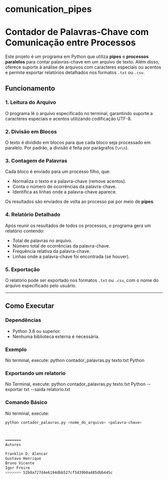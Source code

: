 # comunication_pipes

# **Contador de Palavras-Chave com Comunicação entre Processos**

Este projeto é um programa em Python que utiliza **pipes** e **processos paralelos** para contar palavras-chave em um arquivo de texto. Além disso, oferece suporte à análise de arquivos com caracteres especiais ou acentos e permite exportar relatórios detalhados nos formatos `.txt` ou `.csv`.

## **Funcionamento**

### **1. Leitura do Arquivo**
O programa lê o arquivo especificado no terminal, garantindo suporte a caracteres especiais e acentos utilizando codificação UTF-8.

### **2. Divisão em Blocos**
O texto é dividido em blocos para que cada bloco seja processado em paralelo. Por padrão, a divisão é feita por parágrafos (`\n\n`).

### **3. Contagem de Palavras**
Cada bloco é enviado para um processo filho, que:
- Normaliza o texto e a palavra-chave (remove acentos).
- Conta o número de ocorrências da palavra-chave.
- Identifica as linhas onde a palavra-chave aparece.

Os resultados são enviados de volta ao processo pai por meio de **pipes**.

### **4. Relatório Detalhado**
Após reunir os resultados de todos os processos, o programa gera um relatório contendo:
- Total de palavras no arquivo.
- Número total de ocorrências da palavra-chave.
- Frequência relativa da palavra-chave.
- Linhas onde a palavra-chave foi encontrada (se houver).

### **5. Exportação**
O relatório pode ser exportado nos formatos `.txt` ou `.csv`, com o nome do arquivo especificado pelo usuário.

---

## **Como Executar**

### **Dependências**
- Python 3.8 ou superior.
- Nenhuma biblioteca externa é necessária.


### **Exemplo**
No terminal, execute:
python contador_palavras.py texto.txt Python

### **Exportando um relatorio**
No Terminal, execute:
python contador_palavras.py texto.txt Python --exportar txt --saida relatorio.txt

### **Comando Básico**
No terminal, execute:
```bash
python contador_palavras.py <nome_do_arquivo> <palavra-chave>



=======
Autores

Franklin D. Alencar
Gustavo Henrique
Bruno Vicente
Igor Freire
>>>>>>> 52b0a727d4e6194dbb527cf5d39b0a485dbb445c
